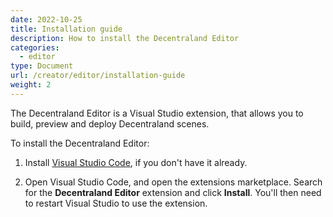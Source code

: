```yaml
---
date: 2022-10-25
title: Installation guide
description: How to install the Decentraland Editor
categories:
  - editor
type: Document
url: /creator/editor/installation-guide
weight: 2
---
```



The Decentraland Editor is a Visual Studio extension, that allows you to build, preview and deploy Decentraland scenes.

To install the Decentraland Editor:

1) Install [Visual Studio Code](https://code.visualstudio.com/), if you don't have it already.

2) Open Visual Studio Code, and open the extensions marketplace. Search for the **Decentraland Editor** extension and click **Install**. You'll then need to restart Visual Studio to use the extension.
